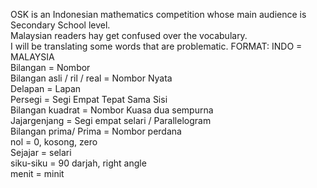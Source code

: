 OSK is an Indonesian mathematics competition whose main audience is Secondary School level.  
Malaysian readers hay get confused over the vocabulary.  
I will be translating some words that are problematic. FORMAT: INDO = MALAYSIA  
Bilangan = Nombor  
Bilangan asli / ril / real = Nombor Nyata  
Delapan = Lapan  
Persegi = Segi Empat Tepat Sama Sisi  
Bilangan kuadrat = Nombor Kuasa dua sempurna  
Jajargenjang = Segi empat selari / Parallelogram  
Bilangan prima/ Prima = Nombor perdana  
nol = 0, kosong, zero  
Sejajar = selari  
siku-siku = 90 darjah, right angle  
menit = minit  
